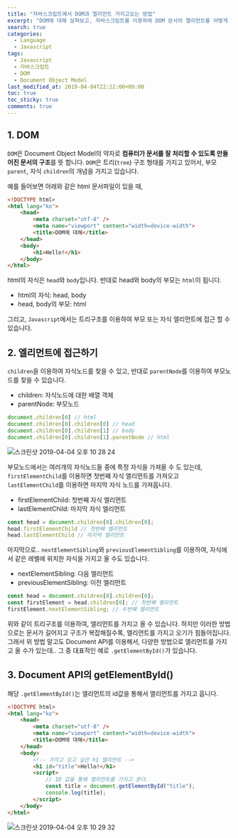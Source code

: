 ```yaml
---
title: "자바스크립트에서 DOM과 엘리먼트 가지고오는 방법"
excerpt: "DOM에 대해 살펴보고, 자바스크립트를 이용하여 DOM 문서의 엘리먼트를 어떻게 접근하는지 소개합니다. 그리고 Document API를 이용하여 엘리먼트를 가지고 오는 방법에 대해 소개합니다."
search: true
categories: 
  - Language
  - Javascript
tags: 
  - Javascript
  - 자바스크립트
  - DOM
  - Document Object Model
last_modified_at: 2019-04-04T22:22:00+09:00
toc: true
toc_sticky: true
comments: true
---
```


## 1. DOM

`DOM`은 Document Object Model의 약자로 **컴퓨터가 문서를 잘 처리할 수 있도록 만들어진 문서의 구조**를 뜻 합니다. `DOM`은 트리(`tree`) 구조 형태를 가지고 있어서, 부모 `parent`, 자식 `children`의 개념을 가지고 있습니다.  

예를 들어보면 아래와 같은 html 문서파일이 있을 때,

```html
<!DOCTYPE html>
<html lang="ko">
    <head>
        <meta charset="utf-8" />
        <meta name="viewport" content="width=device-width">
        <title>DOM에 대해</title>
    </head>
    <body>
        <h1>Hello!</h1>
    </body>
</html>
```

html의 자식은 `head`와 `body`입니다. 반대로 head와 body의 부모는 `html`이 됩니다.  

- html의 자식: head, body
- head, body의 부모: html

그리고, `Javascript`에서는 트리구조를 이용하여 부모 또는 자식 엘리먼트에 접근 할 수 있습니다.

## 2. 엘리먼트에 접근하기

`children`을 이용하여 자식노드를 찾을 수 있고, 반대로 `parentNode`를 이용하여 부모노드를 찾을 수 있습니다.

- children: 자식노드에 대한 배열 객체
- parentNode: 부모노드

```javascript
document.children[0] // html
document.children[0].children[0] // head
document.children[0].children[1] // body
document.children[0].children[1].parentNode // html
```

![스크린샷 2019-04-04 오후 10 28 24](https://user-images.githubusercontent.com/26136312/55559570-746bac80-5729-11e9-9e44-46cfa03017c1.png)


부모노드에서는 여러개의 자식노드들 중에 특정 자식을 가져올 수 도 있는데, `firstElementChild`를 이용하면 첫번째 자식 엘리먼트를 가져오고 `lastElementChild`를 이용하면 마지막 자식 노드를 가져옵니다.

- firstElementChild: 첫번째 자식 엘리먼트
- lastElementChild: 마지막 자식 엘리먼트

```javascript
const head = document.children[0].children[0];
head.firstElementChild // 첫번째 엘리먼트
head.lastElementChild // 마지막 엘리먼트
```

마지막으로.. `nextElementSibling`와 `previousElementSibling`를 이용하여, 자식에서 같은 레벨에 위치한 자식을 가지고 올 수도 있습니다.  

- nextElementSibling: 다음 엘리먼트
- previousElementSibling: 이전 엘리먼트

```javascript
const head = document.children[0].children[0];
const firstElement = head.children[0]; // 첫번째 엘리먼트
firstElement.nextElementSibling; // 두번째 엘리먼트
```

위와 같이 트리구조를 이용하여, 엘리먼트를 가지고 올 수 있습니다. 하지만 이러한 방법으로는 문서가 길어지고 구조가 복잡해질수록, 엘리먼트를 가지고 오기가 힘들어집니다. 그래서 위 방법 말고도 Document API를 이용해서, 다양한 방법으로 엘리먼트를 가지고 올 수가 있는데.. 그 중 대표적인 예로 `.getElementById()`가 있습니다.  


## 3. Document API의 getElementById()

해당 `.getElementById()`는 엘리먼트의 id값을 통해서 엘리먼트를 가지고 옵니다.

```html
<!DOCTYPE html>
<html lang="ko">
    <head>
        <meta charset="utf-8" />
        <meta name="viewport" content="width=device-width">
        <title>DOM에 대해</title>
    </head>
    <body>
        <!-- 가지고 오고 싶은 h1 엘리먼트 -->
        <h1 id="title">Hello!</h1>
        <script>
            // ID 값을 통해 엘리먼트를 가지고 온다.
            const title = document.getElementById("title");
            console.log(title);
        </script>
    </body>
</html>
```

![스크린샷 2019-04-04 오후 10 29 32](https://user-images.githubusercontent.com/26136312/55559569-746bac80-5729-11e9-8adb-d702320d7f58.png)  